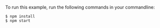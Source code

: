 To run this example, run the following commands in your commandline:

```
$ npm install
$ npm start
```


